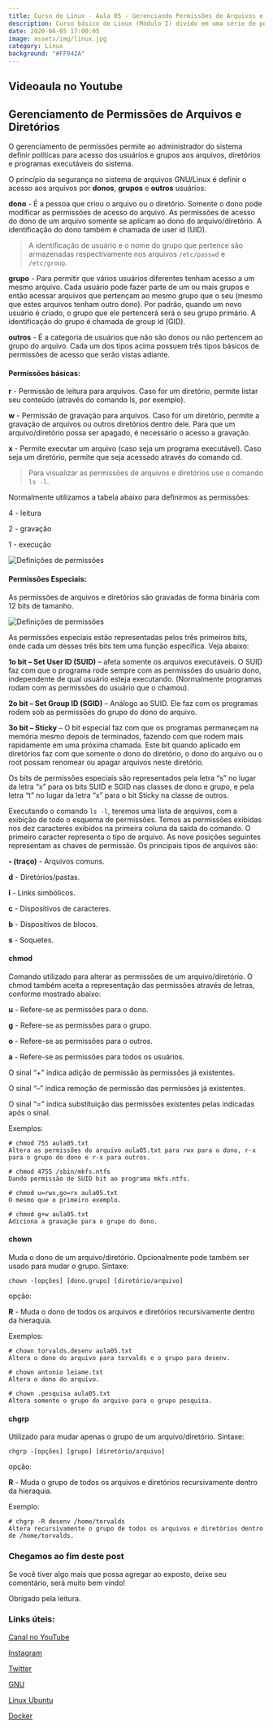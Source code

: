 ```yaml
---
title: Curso de Linux - Aula 05 - Gerenciando Permissões de Arquivos e Diretórios
description: Curso básico de Linux (Módulo I) divido em uma série de posts
date: 2020-06-05 17:00:05
image: assets/img/linux.jpg
category: Linux
background: "#FF942A"
---
```


## Videoaula no Youtube

## Gerenciamento de Permissões de Arquivos e Diretórios

O gerenciamento de permissões permite ao administrador do sistema definir políticas para acesso dos usuários e grupos aos arquivos, diretórios e programas executáveis do sistema.

O princípio da segurança no sistema de arquivos GNU/Linux é definir o acesso aos arquivos por **donos**, **grupos** e **outros** usuários:

**dono** - É a pessoa que criou o arquivo ou o diretório. Somente o dono pode modificar as permissões de acesso do arquivo. As permissões de acesso do dono de um arquivo somente se aplicam ao dono do arquivo/diretório. A identificação do dono também é chamada de user id (UID).

> A identificação de usuário e o nome do grupo que pertence são armazenadas respectivamente nos arquivos ```/etc/passwd``` e ```/etc/group```.

**grupo** - Para permitir que vários usuários diferentes tenham acesso a um mesmo arquivo. Cada usuário pode fazer parte de um ou mais grupos e então acessar arquivos que pertençam ao mesmo grupo que o seu (mesmo que estes arquivos tenham outro dono). Por padrão, quando um novo usuário é criado, o grupo que ele pertencerá será o seu grupo primário. A identificação do grupo é chamada de group id (GID).

**outros** - É a categoria de usuários que não são donos ou não pertencem ao grupo do arquivo. Cada um dos tipos acima possuem três tipos básicos de permissões de acesso que serão vistas adiante.

#### Permissões básicas:

**r** - Permissão de leitura para arquivos. Caso for um diretório, permite listar seu conteúdo (através do comando ls, por exemplo).

**w** - Permissão de gravação para arquivos. Caso for um diretório, permite a gravação de arquivos ou outros diretórios dentro dele. Para que um arquivo/diretório possa ser apagado, é necessário o acesso a gravação.

**x** - Permite executar um arquivo (caso seja um programa executável). Caso seja um diretório, permite que seja acessado através do comando cd.

> Para visualizar as permissões de arquivos e diretórios use o comando ```ls -l```.

Normalmente utilizamos a tabela abaixo para definirmos as permissões:

4 - leitura

2 - gravação

1 - execução

![Definições de permissões](../src/images/permissoes.png)

#### Permissões Especiais:

As permissões de arquivos e diretórios são gravadas de forma binária com 12 bits de tamanho.

![Definições de permissões](../src/images/permissoes_especiais.png)

As permissões especiais estão representadas pelos três primeiros bits, onde cada um desses três bits tem uma função específica. Veja abaixo:

**1o bit – Set User ID (SUID)** – afeta somente os arquivos executáveis. O SUID faz com que o programa rode sempre com as permissões do usuário dono, independente de qual usuário esteja executando. (Normalmente programas rodam com as permissões do usuário que o chamou).

**2o bit – Set Group ID (SGID)** – Análogo ao SUID. Ele faz com os programas rodem sob as permissões do grupo do dono do arquivo.

**3o bit – Sticky** – O bit especial faz com que os programas permaneçam na memória mesmo depois de terminados, fazendo com que rodem mais rapidamente em uma próxima chamada. Este bit quando aplicado em diretórios faz com que somente o dono do diretório, o dono do arquivo ou o root possam renomear ou apagar arquivos neste diretório.

Os bits de permissões especiais são representados pela letra “s” no lugar da letra “x” para os bits SUID e SGID nas classes de dono e grupo, e pela letra “t” no lugar da letra “x” para o bit Sticky na classe de outros.

Executando o comando ```ls -l```, teremos uma lista de arquivos, com a exibição de todo o esquema de permissões. Temos as permissões exibidas nos dez caracteres exibidos na primeira coluna da saída do comando. O primeiro caracter representa o tipo de arquivo. As nove posições seguintes representam as chaves de permissão. Os principais tipos de arquivos são:

**- (traço)** - Arquivos comuns.

**d** - Diretórios/pastas.

**l** - Links simbólicos.

**c** - Dispositivos de caracteres.

**b** - Dispositivos de blocos.

**s** - Soquetes.

#### chmod

Comando utilizado para alterar as permissões de um arquivo/diretório. O chmod também aceita a representação das  permissões através de letras, conforme mostrado abaixo:

**u** - Refere-se as permissões para o dono.

**g** - Refere-se as permissões para o grupo.

**o** - Refere-se as permissões para o outros.

**a** - Refere-se as permissões para todos os usuários.

O sinal “+” indica adição de permissão às permissões já existentes.

O sinal “–” indica remoção de permissão das permissões já existentes.

O sinal “=” indica substituição das permissões existentes pelas indicadas após o sinal.

Exemplos:

```
# chmod 755 aula05.txt
Altera as permissões do arquivo aula05.txt para rwx para o dono, r-x para o grupo do dono e r-x para outros.

# chmod 4755 /sbin/mkfs.ntfs
Dando permissão de SUID bit ao programa mkfs.ntfs.

# chmod u=rwx,go=rx aula05.txt
O mesmo que o primeiro exemplo.

# chmod g+w aula05.txt
Adiciona a gravação para o grupo do dono.
```

#### chown

Muda o dono de um arquivo/diretório. Opcionalmente pode também ser usado para mudar o grupo. Sintaxe:

```
chown -[opções] [dono.grupo] [diretório/arquivo]
```

opção:

**R** - Muda o dono de todos os arquivos e diretórios recursivamente dentro da hieraquia.

Exemplos:

```
# chown torvalds.desenv aula05.txt
Altera o dono do arquivo para torvalds e o grupo para desenv.

# chown antonio leiame.txt
Altera o dono do arquivo.

# chown .pesquisa aula05.txt
Altera somente o grupo do arquivo para o grupo pesquisa.
```

#### chgrp

Utilizado para mudar apenas o grupo de um arquivo/diretório. Sintaxe:

```
chgrp -[opções] [grupo] [diretório/arquivo]
```

opção:

**R** - Muda o grupo de todos os arquivos e diretórios recursivamente dentro da hieraquia.

Exemplo:

```
# chgrp -R desenv /home/torvalds
Altera recursivamente o grupo de todos os arquivos e diretórios dentro de /home/torvalds.
```

### Chegamos ao fim deste post

Se você tiver algo mais que possa agregar ao exposto, deixe seu comentário, será muito bem vindo!

Obrigado pela leitura.


### Links úteis:

[Canal no YouTube](https://www.youtube.com/channel/UCC6ue986efLUHRuqGiIfuwQ/featured?view_as=public)

[Instagram](https://www.instagram.com/smartcontacts/)

[Twitter](https://twitter.com/@ContactsSmart)

[GNU](http://www.gnu.org)

[Linux Ubuntu](https://ubuntu.com/)

[Docker](https://docs.docker.com/)
